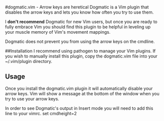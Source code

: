 #dogmatic.vim - Arrow keys are heretical
Dogmatic is a Vim plugin that disables the arrow keys and lets you know how
often you try to use them.

I __don't recommend__ Dogmatic for new Vim users, but once you are ready to
fully embrace Vim you should find this plugin to be helpful in leveling up
your muscle memory of Vim's movement mappings.

Dogmatic does not prevent you from using the arrow keys on the cmdline.

##Installation
I recommend using pathogen to manage your Vim plugins.  If you wish to manually
install this plugin, copy the dogmatic.vim file into your ~/.vim/plugin
directory.

## Usage
Once you install the dogmatic.vim plugin it will automatically disable your
arrow keys. Vim will show a message at the bottom of the window when you try to
use your arrow keys.

In order to see Dogmatic's output in Insert mode you will need to add this line to your vimrc.
    set cmdheight=2

